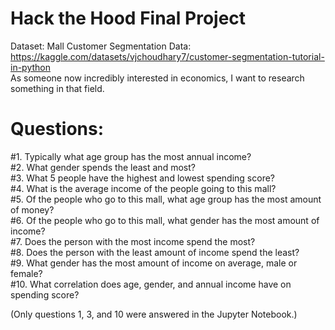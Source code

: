 # Hack the Hood Final Project
Dataset: Mall Customer Segmentation Data: https://kaggle.com/datasets/vjchoudhary7/customer-segmentation-tutorial-in-python <br />
As someone now incredibly interested in economics, I want to research something in that field.

# Questions:
#1. Typically what age group has the most annual income?  <br />
#2. What gender spends the least and most?  <br />
#3. What 5 people have the highest and lowest spending score? <br />
#4. What is the average income of the people going to this mall?  <br />
#5. Of the people who go to this mall, what age group has the most amount of money? <br />
#6. Of the people who go to this mall, what gender has the most amount of income?  <br />
#7. Does the person with the most income spend the most?  <br />
#8. Does the person with the least amount of income spend the least?  <br />
#9. What gender has the most amount of income on average, male or female?  <br />
#10. What correlation does age, gender, and annual income have on spending score?

(Only questions 1, 3, and 10 were answered in the Jupyter Notebook.)
